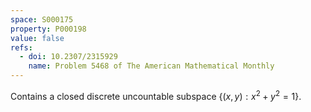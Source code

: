 ```yaml
---
space: S000175
property: P000198
value: false
refs:
  - doi: 10.2307/2315929
    name: Problem 5468 of The American Mathematical Monthly
---
```


Contains a closed discrete uncountable subspace $\{(x,y):x^2+y^2=1\}$.
